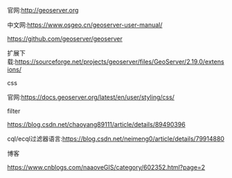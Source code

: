 官网:http://geoserver.org

中文网:https://www.osgeo.cn/geoserver-user-manual/

https://github.com/geoserver/geoserver



扩展下载:https://sourceforge.net/projects/geoserver/files/GeoServer/2.19.0/extensions/

css

官网:https://docs.geoserver.org/latest/en/user/styling/css/





filter

https://blog.csdn.net/chaoyang89111/article/details/89490396

cql/ecql过滤器语言:https://blog.csdn.net/neimeng0/article/details/79914880





博客

https://www.cnblogs.com/naaoveGIS/category/602352.html?page=2